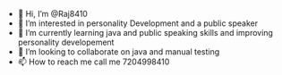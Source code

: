 - 👋 Hi, I’m @Raj8410
- 👀 I’m interested in personality Development and a public speaker
- 🌱 I’m currently learning java and public speaking skills and improving personality developement 
- 💞️ I’m looking to collaborate on java and manual testing 
- 📫 How to reach me call me 7204998410

<!---
Raj8410/Raj8410 is a ✨ special ✨ repository because its `README.md` (this file) appears on your GitHub profile.
You can click the Preview link to take a look at your changes.
--->
